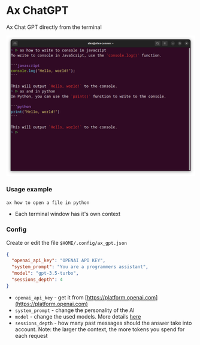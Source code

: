 # Ax ChatGPT

Ax Chat GPT directly from the terminal

![Demo](/assets/image.png?raw=true "Optional Title")

### Usage example
`ax how to open a file in python`

- Each terminal window has it's own context

### Config
Create or edit the file `$HOME/.config/ax_gpt.json`

```json
{
  "openai_api_key": "OPENAI API KEY",
  "system_prompt": "You are a programmers assistant",
  "model": "gpt-3.5-turbo",
  "sessions_depth": 4
}
```

- `openai_api_key` - get it from [https://platform.openai.com](https://platform.openai.com)
- `system_prompt` - change the personality of the AI
- `model` - change the used models. More details [here](https://platform.openai.com/docs/api-reference/completions/create#completions/create-model) 
- `sessions_depth` - how many past messages should the answer take into account. Note: the larger the context, the more tokens you spend for each request
